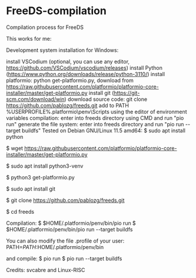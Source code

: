 # FreeDS-compilation
Compilation process for FreeDS

This works for me:

Development system installation for Windows:

install VSCodium (optional, you can use any editor, https://github.com/VSCodium/vscodium/releases)
install Python (https://www.python.org/downloads/release/python-3110/)
install platformio: python get-platformio.py, download from https://raw.githubusercontent.com/platformio/platformio-core-installer/master/get-platformio.py
install git (https://git-scm.com/download/win)
download source code: git clone https://github.com/pablozg/freeds.git
add to PATH %USERPROFILE%.platformio\penv\Scripts using the editor of environment variables
compilation: enter into freeds directory using CMD and run "pio run"
generate the file system: enter into freeds directory and run "pio run --target buildfs"
Tested on Debian GNU/Linux 11.5 amd64:
$ sudo apt install python

$ wget https://raw.githubusercontent.com/platformio/platformio-core-installer/master/get-platformio.py

$ sudo apt install python3-venv

$ python3 get-platformio.py

$ sudo apt install git

$ git clone https://github.com/pablozg/freeds.git

$ cd freeds

Compilation:
$ $HOME/.platformio/penv/bin/pio run
$ $HOME/.platformio/penv/bin/pio run --target buildfs

You can also modify the file .profile of your user:
PATH=$PATH:$HOME/.platformio/penv/bin

and compile:
$ pio run
$ pio run --target buildfs

Credits: svcabre and Linux-RISC
